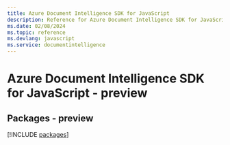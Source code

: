 ```yaml
---
title: Azure Document Intelligence SDK for JavaScript
description: Reference for Azure Document Intelligence SDK for JavaScript
ms.date: 02/08/2024
ms.topic: reference
ms.devlang: javascript
ms.service: documentintelligence
---
```

# Azure Document Intelligence SDK for JavaScript - preview
## Packages - preview
[!INCLUDE [packages](document-intelligence-index.md)]